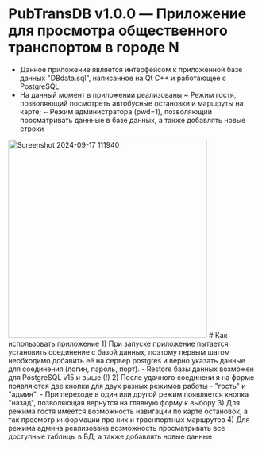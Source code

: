# PubTransDB v1.0.0 — Приложение для просмотра общественного транспортом в городе N
- Данное приложение является интерфейсом к приложенной базе данных "DBdata.sql", написанное на Qt C++ и работающее с PostgreSQL
- На данный момент в приложении реализованы
    ~ Режим гостя, позволяющий посмотреть автобусные остановки и маршруты на карте;
    ~ Режим администратора (pwd=1), позволяющий просматривать даннные в базе данных, а также добавлять новые строки
<img width="400" alt="Screenshot 2024-09-17 111940" src="https://github.com/user-attachments/assets/7f3d518a-7d4b-4d37-af4b-a8b0927af584">
# Как использовать приложение
1) При запуске приложение пытается установить соединение с базой данных, поэтому первым шагом необходимо добавить её на сервер postgres и
   верно указать данные для соединения (логин, пароль, порт).
    - Restore базы данных возможен для PostgreSQL v15 и выше (!)
2) После удачного соединени
я на форме появляются две кнопки для двух разных режимов работы - "гость" и "админ".
    - При переходе в один или другой режим появляется кнопка "назад", позволяющая вернутся на главную форму к выбору
3) Для режима гостя имеется возможность навигации по карте остановок, а так просмотр информации про них и траснпортных маршрутов
4) Для режима админа реализована возможность просматривать все доступные таблицы в БД, а также добавлять новые данные
